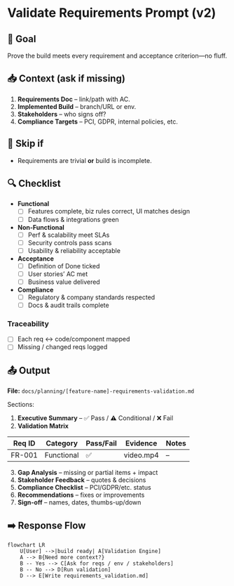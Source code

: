 # Validate Requirements Prompt (v2)

## 🎯 Goal
Prove the build meets every requirement and acceptance criterion—no fluff.

## 📥 Context (ask if missing)
1. **Requirements Doc** – link/path with AC.  
2. **Implemented Build** – branch/URL or env.  
3. **Stakeholders** – who signs off?  
4. **Compliance Targets** – PCI, GDPR, internal policies, etc.

## 🚦 Skip if
- Requirements are trivial **or** build is incomplete.

## 🔍 Checklist
- **Functional**  
  - [ ] Features complete, biz rules correct, UI matches design  
  - [ ] Data flows & integrations green  

- **Non-Functional**  
  - [ ] Perf & scalability meet SLAs  
  - [ ] Security controls pass scans  
  - [ ] Usability & reliability acceptable  

- **Acceptance**  
  - [ ] Definition of Done ticked  
  - [ ] User stories’ AC met  
  - [ ] Business value delivered  

- **Compliance**  
  - [ ] Regulatory & company standards respected  
  - [ ] Docs & audit trails complete  

### Traceability
- [ ] Each req ↔ code/component mapped  
- [ ] Missing / changed reqs logged  

## 📤 Output
**File:** `docs/planning/[feature-name]-requirements-validation.md`

Sections:
1. **Executive Summary** – ✅ Pass / ⚠️ Conditional / ❌ Fail  
2. **Validation Matrix**

| Req ID | Category | Pass/Fail | Evidence | Notes |
|--------|----------|-----------|----------|-------|
| FR-001 | Functional | ✅ | video.mp4 | – |

3. **Gap Analysis** – missing or partial items + impact  
4. **Stakeholder Feedback** – quotes & decisions  
5. **Compliance Checklist** – PCI/GDPR/etc. status  
6. **Recommendations** – fixes or improvements  
7. **Sign-off** – names, dates, thumbs-up/down  

## ➡️ Response Flow
```mermaid
flowchart LR
    U[User] -->|build ready| A[Validation Engine]
    A --> B{Need more context?}
    B -- Yes --> C[Ask for reqs / env / stakeholders]
    B -- No --> D[Run validation]
    D --> E[Write requirements_validation.md]
